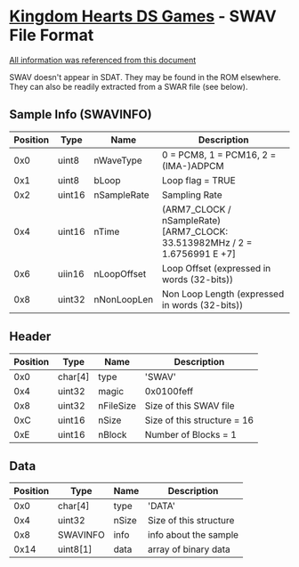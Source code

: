 # [Kingdom Hearts DS Games](../../file-type.md) - SWAV File Format

[All information was referenced from this document](http://www.feshrine.net/hacking/doc/nds-sdat.html)

SWAV doesn't appear in SDAT. They may be found in the ROM elsewhere. They can also be readily extracted from a SWAR file (see below).

## Sample Info (SWAVINFO)

| Position | Type | Name | Description 
|----------|------|------|------------
| 0x0 | uint8 | nWaveType | 0 = PCM8, 1 = PCM16, 2 = (IMA-)ADPCM
| 0x1 | uint8 | bLoop | Loop flag = TRUE|FALSE
| 0x2 | uint16 | nSampleRate | Sampling Rate
| 0x4 | uint16 | nTime | (ARM7_CLOCK / nSampleRate) [ARM7_CLOCK: 33.513982MHz / 2 = 1.6756991 E +7]
| 0x6 | uiin16 | nLoopOffset | Loop Offset (expressed in words (32-bits))
| 0x8 | uint32 | nNonLoopLen | Non Loop Length (expressed in words (32-bits))

## Header

| Position | Type | Name | Description 
|----------|------|------|------------
| 0x0 | char[4] | type | 'SWAV'
| 0x4 | uint32 | magic | 0x0100feff
| 0x8 | uint32 | nFileSize | Size of this SWAV file
| 0xC | uint16 | nSize | Size of this structure = 16
| 0xE | uint16 | nBlock | Number of Blocks = 1

## Data 

| Position | Type | Name | Description 
|----------|------|------|------------
| 0x0 | char[4] | type | 'DATA'
| 0x4 | uint32 | nSize | Size of this structure
| 0x8 | SWAVINFO | info | info about the sample
| 0x14 | uint8[1] | data | array of binary data
